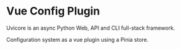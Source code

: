 # Vue Config Plugin

Uvicore is an async Python Web, API and CLI full-stack framework.

Configuration system as a vue plugin using a Pinia store.
